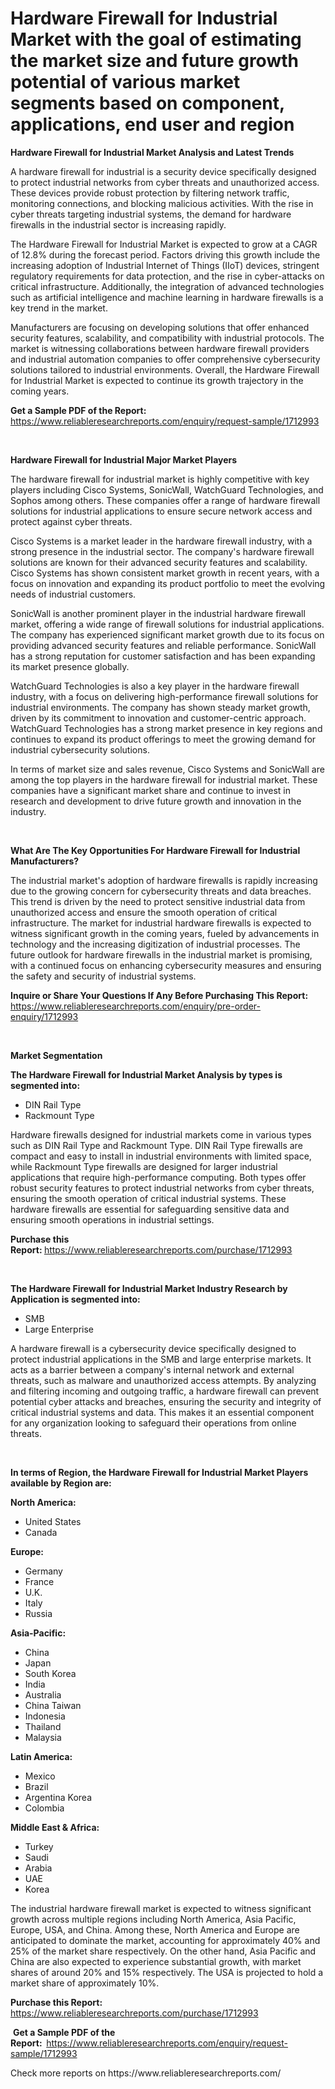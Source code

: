 <p><h1>Hardware Firewall for Industrial Market with the goal of estimating the market size and future growth potential of various market segments based on component, applications, end user and region</h1></p><p><strong>Hardware Firewall for Industrial Market Analysis and Latest Trends</strong></p>
<p><p>A hardware firewall for industrial is a security device specifically designed to protect industrial networks from cyber threats and unauthorized access. These devices provide robust protection by filtering network traffic, monitoring connections, and blocking malicious activities. With the rise in cyber threats targeting industrial systems, the demand for hardware firewalls in the industrial sector is increasing rapidly.</p><p>The Hardware Firewall for Industrial Market is expected to grow at a CAGR of 12.8% during the forecast period. Factors driving this growth include the increasing adoption of Industrial Internet of Things (IIoT) devices, stringent regulatory requirements for data protection, and the rise in cyber-attacks on critical infrastructure. Additionally, the integration of advanced technologies such as artificial intelligence and machine learning in hardware firewalls is a key trend in the market.</p><p>Manufacturers are focusing on developing solutions that offer enhanced security features, scalability, and compatibility with industrial protocols. The market is witnessing collaborations between hardware firewall providers and industrial automation companies to offer comprehensive cybersecurity solutions tailored to industrial environments. Overall, the Hardware Firewall for Industrial Market is expected to continue its growth trajectory in the coming years.</p></p>
<p><strong>Get a Sample PDF of the Report:&nbsp;</strong> <a href="https://www.reliableresearchreports.com/enquiry/request-sample/1712993">https://www.reliableresearchreports.com/enquiry/request-sample/1712993</a></p>
<p>&nbsp;</p>
<p><strong>Hardware Firewall for Industrial Major Market Players</strong></p>
<p><p>The hardware firewall for industrial market is highly competitive with key players including Cisco Systems, SonicWall, WatchGuard Technologies, and Sophos among others. These companies offer a range of hardware firewall solutions for industrial applications to ensure secure network access and protect against cyber threats. </p><p>Cisco Systems is a market leader in the hardware firewall industry, with a strong presence in the industrial sector. The company's hardware firewall solutions are known for their advanced security features and scalability. Cisco Systems has shown consistent market growth in recent years, with a focus on innovation and expanding its product portfolio to meet the evolving needs of industrial customers.</p><p>SonicWall is another prominent player in the industrial hardware firewall market, offering a wide range of firewall solutions for industrial applications. The company has experienced significant market growth due to its focus on providing advanced security features and reliable performance. SonicWall has a strong reputation for customer satisfaction and has been expanding its market presence globally.</p><p>WatchGuard Technologies is also a key player in the hardware firewall industry, with a focus on delivering high-performance firewall solutions for industrial environments. The company has shown steady market growth, driven by its commitment to innovation and customer-centric approach. WatchGuard Technologies has a strong market presence in key regions and continues to expand its product offerings to meet the growing demand for industrial cybersecurity solutions.</p><p>In terms of market size and sales revenue, Cisco Systems and SonicWall are among the top players in the hardware firewall for industrial market. These companies have a significant market share and continue to invest in research and development to drive future growth and innovation in the industry.</p></p>
<p>&nbsp;</p>
<p><strong>What Are The Key Opportunities For Hardware Firewall for Industrial Manufacturers?</strong></p>
<p><p>The industrial market's adoption of hardware firewalls is rapidly increasing due to the growing concern for cybersecurity threats and data breaches. This trend is driven by the need to protect sensitive industrial data from unauthorized access and ensure the smooth operation of critical infrastructure. The market for industrial hardware firewalls is expected to witness significant growth in the coming years, fueled by advancements in technology and the increasing digitization of industrial processes. The future outlook for hardware firewalls in the industrial market is promising, with a continued focus on enhancing cybersecurity measures and ensuring the safety and security of industrial systems.</p></p>
<p><strong>Inquire or Share Your Questions If Any Before Purchasing This Report:</strong> <a href="https://www.reliableresearchreports.com/enquiry/pre-order-enquiry/1712993">https://www.reliableresearchreports.com/enquiry/pre-order-enquiry/1712993</a></p>
<p>&nbsp;</p>
<p><strong>Market Segmentation</strong></p>
<p><strong>The Hardware Firewall for Industrial Market Analysis by types is segmented into:</strong></p>
<p><ul><li>DIN Rail Type</li><li>Rackmount Type</li></ul></p>
<p><p>Hardware firewalls designed for industrial markets come in various types such as DIN Rail Type and Rackmount Type. DIN Rail Type firewalls are compact and easy to install in industrial environments with limited space, while Rackmount Type firewalls are designed for larger industrial applications that require high-performance computing. Both types offer robust security features to protect industrial networks from cyber threats, ensuring the smooth operation of critical industrial systems. These hardware firewalls are essential for safeguarding sensitive data and ensuring smooth operations in industrial settings.</p></p>
<p><strong>Purchase this Report:&nbsp;</strong><a href="https://www.reliableresearchreports.com/purchase/1712993">https://www.reliableresearchreports.com/purchase/1712993</a></p>
<p>&nbsp;</p>
<p><strong>The Hardware Firewall for Industrial Market Industry Research by Application is segmented into:</strong></p>
<p><ul><li>SMB</li><li>Large Enterprise</li></ul></p>
<p><p>A hardware firewall is a cybersecurity device specifically designed to protect industrial applications in the SMB and large enterprise markets. It acts as a barrier between a company's internal network and external threats, such as malware and unauthorized access attempts. By analyzing and filtering incoming and outgoing traffic, a hardware firewall can prevent potential cyber attacks and breaches, ensuring the security and integrity of critical industrial systems and data. This makes it an essential component for any organization looking to safeguard their operations from online threats.</p></p>
<p>&nbsp;</p>
<p><strong>In terms of Region, the Hardware Firewall for Industrial Market Players available by Region are:</strong></p>
<p>
    <p> <strong> North America: </strong>
        <ul>
            <li>United States</li>
            <li>Canada</li>
        </ul>
        </p> 
    <p> <strong> Europe: </strong>
        <ul>
            <li>Germany</li>
            <li>France</li>
            <li>U.K.</li>
            <li>Italy</li>
            <li>Russia</li>
        </ul>
        </p> 
    <p> <strong> Asia-Pacific: </strong>
        <ul>
            <li>China</li>
            <li>Japan</li>
            <li>South Korea</li>
            <li>India</li>
            <li>Australia</li>
            <li>China Taiwan</li>
            <li>Indonesia</li>
            <li>Thailand</li>
            <li>Malaysia</li>
        </ul>
        </p> 
    <p> <strong> Latin America: </strong>
        <ul>
            <li>Mexico</li>
            <li>Brazil</li>
            <li>Argentina Korea</li>
            <li>Colombia</li>
        </ul>
        </p> 
    <p> <strong> Middle East & Africa: </strong>
        <ul>
            <li>Turkey</li>
            <li>Saudi</li>
            <li>Arabia</li>
            <li>UAE</li>
            <li>Korea</li>
        </ul>
    </p>
    </p>
<p><p>The industrial hardware firewall market is expected to witness significant growth across multiple regions including North America, Asia Pacific, Europe, USA, and China. Among these, North America and Europe are anticipated to dominate the market, accounting for approximately 40% and 25% of the market share respectively. On the other hand, Asia Pacific and China are also expected to experience substantial growth, with market shares of around 20% and 15% respectively. The USA is projected to hold a market share of approximately 10%.</p></p>
<p><strong>Purchase this Report: </strong><a href="https://www.reliableresearchreports.com/purchase/1712993">https://www.reliableresearchreports.com/purchase/1712993</a></p>
<p>&nbsp;<strong>Get a Sample PDF of the Report:&nbsp;&nbsp;</strong><a href="https://www.reliableresearchreports.com/enquiry/request-sample/1712993">https://www.reliableresearchreports.com/enquiry/request-sample/1712993</a></p>
<p><strong></strong></p>
<p>Check more reports on https://www.reliableresearchreports.com/</p>